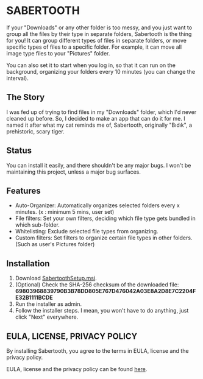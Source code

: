 # SABERTOOTH

If your "Downloads" or any other folder is too messy, and you just want to group all the files by their type in separate folders, Sabertooth is the thing for you! It can group different types of files in separate folders, or move specific types of files to a specific folder. For example, it can move all image type files to your "Pictures" folder.

You can also set it to start when you log in, so that it can run on the background, organizing your folders every 10 minutes (you can change the interval).

## The Story

I was fed up of trying to find files in my "Downloads" folder, which I'd never cleaned up before. So, I decided to make an app that can do it for me. I named it after what my cat reminds me of, Sabertooth, originally "Bıdık", a prehistoric, scary tiger.

## Status

You can install it easily, and there shouldn't be any major bugs. I won't be maintaining this project, unless a major bug surfaces.

## Features

* Auto-Organizer: Automatically organizes selected folders every x minutes. (x : minimum 5 mins, user set)
* File filters: Set your own filters, deciding which file type gets bundled in which sub-folder.
* Whitelisting: Exclude selected file types from organizing.
* Custom filters: Set filters to organize certain file types in other folders. (Such as user's Pictures folder)

## Installation

1. Download [SabertoothSetup.msi](https://github.com/recoskyler/Sabertooth/blob/master/SabertoothSetup.msi).
2. (Optional) Check the SHA-256 checksum of the downloaded file: **69803968839790B3B78DD805E767D476042A03E8A2D8E7C2204FE32B1111BCDE**
3. Run the installer as admin.
4. Follow the installer steps. I mean, you won't have to do anything, just click "Next" everywhere.

## EULA, LICENSE, PRIVACY POLICY

By installing Sabertooth, you agree to the terms in EULA, license and the privacy policy.

EULA, license and the privacy policy can be found [here](lapp.recoskyler.com).
